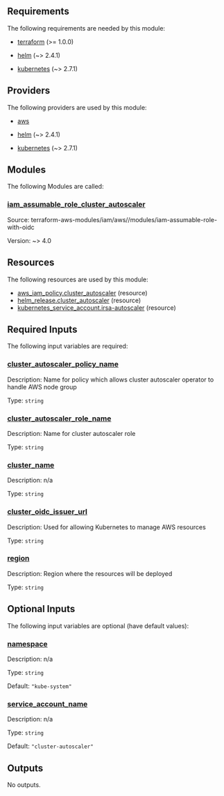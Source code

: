 <!-- BEGIN_TF_DOCS -->
## Requirements

The following requirements are needed by this module:

- <a name="requirement_terraform"></a> [terraform](#requirement\_terraform) (>= 1.0.0)

- <a name="requirement_helm"></a> [helm](#requirement\_helm) (~> 2.4.1)

- <a name="requirement_kubernetes"></a> [kubernetes](#requirement\_kubernetes) (~> 2.7.1)

## Providers

The following providers are used by this module:

- <a name="provider_aws"></a> [aws](#provider\_aws)

- <a name="provider_helm"></a> [helm](#provider\_helm) (~> 2.4.1)

- <a name="provider_kubernetes"></a> [kubernetes](#provider\_kubernetes) (~> 2.7.1)

## Modules

The following Modules are called:

### <a name="module_iam_assumable_role_cluster_autoscaler"></a> [iam\_assumable\_role\_cluster\_autoscaler](#module\_iam\_assumable\_role\_cluster\_autoscaler)

Source: terraform-aws-modules/iam/aws//modules/iam-assumable-role-with-oidc

Version: ~> 4.0

## Resources

The following resources are used by this module:

- [aws_iam_policy.cluster_autoscaler](https://registry.terraform.io/providers/hashicorp/aws/latest/docs/resources/iam_policy) (resource)
- [helm_release.cluster_autoscaler](https://registry.terraform.io/providers/hashicorp/helm/latest/docs/resources/release) (resource)
- [kubernetes_service_account.irsa-autoscaler](https://registry.terraform.io/providers/hashicorp/kubernetes/latest/docs/resources/service_account) (resource)

## Required Inputs

The following input variables are required:

### <a name="input_cluster_autoscaler_policy_name"></a> [cluster\_autoscaler\_policy\_name](#input\_cluster\_autoscaler\_policy\_name)

Description: Name for policy which allows cluster autoscaler operator to handle AWS node group

Type: `string`

### <a name="input_cluster_autoscaler_role_name"></a> [cluster\_autoscaler\_role\_name](#input\_cluster\_autoscaler\_role\_name)

Description: Name for cluster autoscaler role

Type: `string`

### <a name="input_cluster_name"></a> [cluster\_name](#input\_cluster\_name)

Description: n/a

Type: `string`

### <a name="input_cluster_oidc_issuer_url"></a> [cluster\_oidc\_issuer\_url](#input\_cluster\_oidc\_issuer\_url)

Description: Used for allowing Kubernetes to manage AWS resources

Type: `string`

### <a name="input_region"></a> [region](#input\_region)

Description: Region where the resources will be deployed

Type: `string`

## Optional Inputs

The following input variables are optional (have default values):

### <a name="input_namespace"></a> [namespace](#input\_namespace)

Description: n/a

Type: `string`

Default: `"kube-system"`

### <a name="input_service_account_name"></a> [service\_account\_name](#input\_service\_account\_name)

Description: n/a

Type: `string`

Default: `"cluster-autoscaler"`

## Outputs

No outputs.
<!-- END_TF_DOCS -->